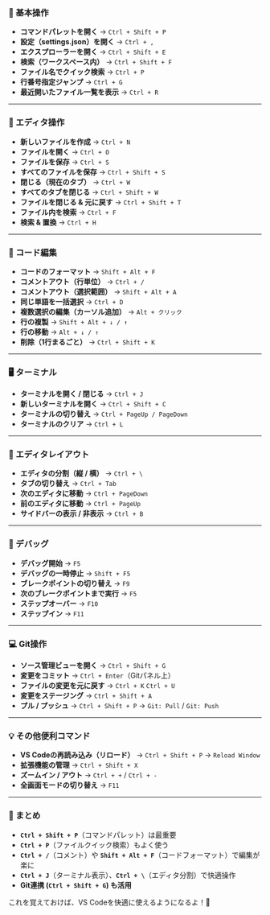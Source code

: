 ### **🎯 基本操作**
- **コマンドパレットを開く** → `Ctrl + Shift + P`
- **設定（settings.json）を開く** → `Ctrl + ,`
- **エクスプローラーを開く** → `Ctrl + Shift + E`
- **検索（ワークスペース内）** → `Ctrl + Shift + F`
- **ファイル名でクイック検索** → `Ctrl + P`
- **行番号指定ジャンプ** → `Ctrl + G`
- **最近開いたファイル一覧を表示** → `Ctrl + R`

---

### **📝 エディタ操作**
- **新しいファイルを作成** → `Ctrl + N`
- **ファイルを開く** → `Ctrl + O`
- **ファイルを保存** → `Ctrl + S`
- **すべてのファイルを保存** → `Ctrl + Shift + S`
- **閉じる（現在のタブ）** → `Ctrl + W`
- **すべてのタブを閉じる** → `Ctrl + Shift + W`
- **ファイルを閉じる & 元に戻す** → `Ctrl + Shift + T`
- **ファイル内を検索** → `Ctrl + F`
- **検索 & 置換** → `Ctrl + H`

---

### **🚀 コード編集**
- **コードのフォーマット** → `Shift + Alt + F`
- **コメントアウト（行単位）** → `Ctrl + /`
- **コメントアウト（選択範囲）** → `Shift + Alt + A`
- **同じ単語を一括選択** → `Ctrl + D`
- **複数選択の編集（カーソル追加）** → `Alt + クリック`
- **行の複製** → `Shift + Alt + ↓ / ↑`
- **行の移動** → `Alt + ↓ / ↑`
- **削除（1行まるごと）** → `Ctrl + Shift + K`

---

### **🖥️ ターミナル**
- **ターミナルを開く / 閉じる** → `Ctrl + J`
- **新しいターミナルを開く** → `Ctrl + Shift + C`
- **ターミナルの切り替え** → `Ctrl + PageUp / PageDown`
- **ターミナルのクリア** → `Ctrl + L`

---

### **📂 エディタレイアウト**
- **エディタの分割（縦 / 横）** → `Ctrl + \`
- **タブの切り替え** → `Ctrl + Tab`
- **次のエディタに移動** → `Ctrl + PageDown`
- **前のエディタに移動** → `Ctrl + PageUp`
- **サイドバーの表示 / 非表示** → `Ctrl + B`

---

### **🐞 デバッグ**
- **デバッグ開始** → `F5`
- **デバッグの一時停止** → `Shift + F5`
- **ブレークポイントの切り替え** → `F9`
- **次のブレークポイントまで実行** → `F5`
- **ステップオーバー** → `F10`
- **ステップイン** → `F11`

---

### **💻 Git操作**
- **ソース管理ビューを開く** → `Ctrl + Shift + G`
- **変更をコミット** → `Ctrl + Enter`（Gitパネル上）
- **ファイルの変更を元に戻す** → `Ctrl + K` `Ctrl + U`
- **変更をステージング** → `Ctrl + Shift + A`
- **プル / プッシュ** → `Ctrl + Shift + P` → `Git: Pull` / `Git: Push`

---

### **💡 その他便利コマンド**
- **VS Codeの再読み込み（リロード）** → `Ctrl + Shift + P` → `Reload Window`
- **拡張機能の管理** → `Ctrl + Shift + X`
- **ズームイン / アウト** → `Ctrl + +` / `Ctrl + -`
- **全画面モードの切り替え** → `F11`

---

### **📌 まとめ**
- **`Ctrl + Shift + P`**（コマンドパレット）は最重要  
- **`Ctrl + P`**（ファイルクイック検索）もよく使う  
- **`Ctrl + /`**（コメント）や **`Shift + Alt + F`**（コードフォーマット）で編集が楽に  
- **`Ctrl + J`**（ターミナル表示）、**`Ctrl + \`**（エディタ分割）で快適操作  
- **Git連携 (`Ctrl + Shift + G`) も活用**

これを覚えておけば、VS Codeを快適に使えるようになるよ！🚀